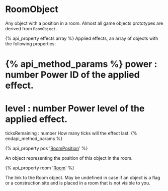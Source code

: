 # RoomObject

Any object with a position in a room. Almost all game objects prototypes are derived from `RoomObject`.

{% api_property effects array %}
Applied effects, an array of objects with the following properties:

{% api_method_params %}
power : number
Power ID of the applied effect.
===
level : number
Power level of the applied effect.
===
ticksRemaining : number
How many ticks will the effect last.
{% endapi_method_params %}

{% api_property pos '<a href="#RoomPosition">RoomPosition</a>' %}
 


An object representing the position of this object in the room.



{% api_property room '<a href="#Room">Room</a>' %}



The link to the Room object. May be undefined in case if an object is a flag or a construction site and is placed in a room that is not visible to you.


